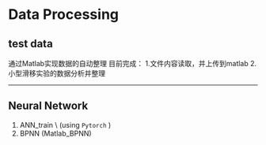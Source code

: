 # Data Processing
## test data
通过Matlab实现数据的自动整理
目前完成：
1.文件内容读取，并上传到matlab
2.小型滑移实验的数据分析并整理

---

## Neural Network
1. ANN_train \ (using `Pytorch` )
2. BPNN (Matlab_BPNN)

